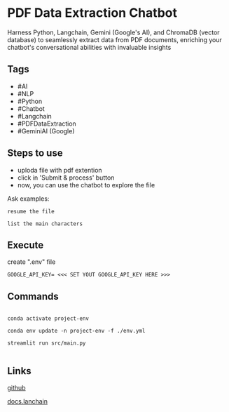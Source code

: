 # PDF Data Extraction Chatbot

Harness Python, Langchain, Gemini (Google's AI), and ChromaDB (vector database) to seamlessly extract data from PDF documents, enriching your chatbot's conversational abilities with invaluable insights


## Tags

- #AI
- #NLP
- #Python
- #Chatbot
- #Langchain
- #PDFDataExtraction
- #GeminiAI (Google)

## Steps to use

- uploda file with pdf extention
- click in 'Submit & process' button
- now, you can use the chatbot to explore the file

Ask examples:

```
resume the file
```

```
list the main characters
```


## Execute

create ".env" file

```
GOOGLE_API_KEY= <<< SET YOUT GOOGLE_API_KEY HERE >>>
```

## Commands

```

conda activate project-env

conda env update -n project-env -f ./env.yml

streamlit run src/main.py
 
```

## Links

[github](https://github.com/Diegoomal)

<!-- 
[github_src_code](https://github.com/kaifcoder/gemini_multipdf_chat/tree/main)
-->

[docs.lanchain](https://python.langchain.com/docs/integrations/chat/google_generative_ai)